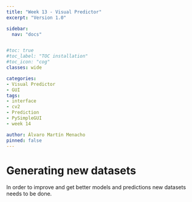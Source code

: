 ```yaml
---
title: "Week 13 - Visual Predictor"
excerpt: "Version 1.0"

sidebar:
  nav: "docs"


#toc: true
#toc_label: "TOC installation"
#toc_icon: "cog"
classes: wide

categories:
- Visual Predictor
- GUI
tags:
- interface
- cv2
- Prediction
- PySimpleGUI
- week 14

author: Álvaro Martín Menacho
pinned: false
---
```


# Generating new datasets



In order to improve and get better models and predictions new datasets needs to be done.
